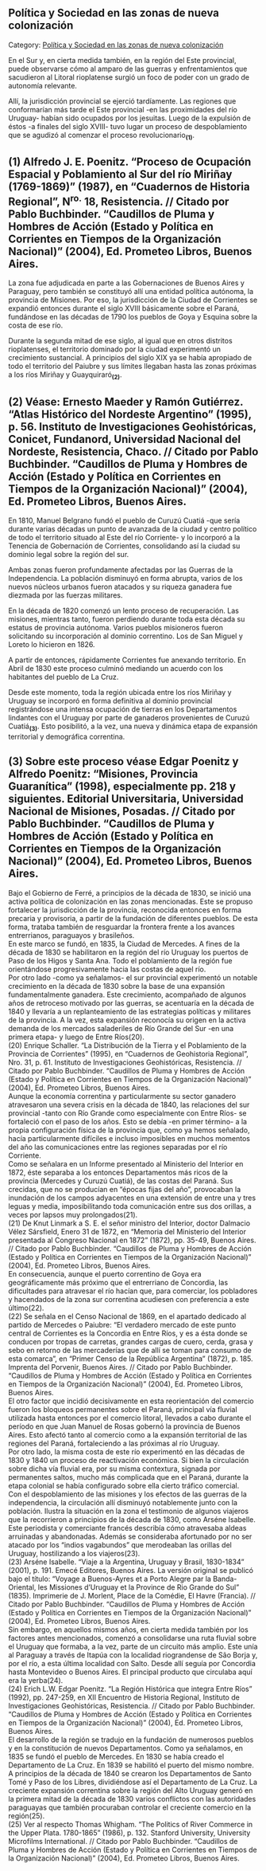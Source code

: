 ## Política y Sociedad en las zonas de nueva colonización

Category: [Política y Sociedad en las zonas de nueva colonización](http://descubrircorrientes.com.ar/2012/index.php/3562-historia-desde-1814-hasta-la-guerra-de-la-triple-alianza/de-beron-de-astrada-a-latorre-guerra-contra-la-dictadura-rosista-1837-1852/corrientes-en-visperas-de-caseros/politica-y-sociedad-en-las-zonas-de-nueva-colonizacion)

En el Sur y, en cierta medida también, en la región del Este provincial, puede observarse cómo al amparo de las guerras y enfrentamientos que sacudieron al Litoral rioplatense surgió un foco de poder con un grado de autonomía relevante.

Allí, la jurisdicción provincial se ejerció tardíamente. Las regiones que conformarían más tarde el Este provincial -en las proximidades del río Uruguay- habían sido ocupados por los jesuitas. Luego de la expulsión de éstos -a finales del siglo XVIII- tuvo lugar un proceso de despoblamiento que se agudizó al comenzar el proceso revolucionario<sub><strong>(1)</strong></sub>.

## **(1)** Alfredo J. E. Poenitz. “Proceso de Ocupación Espacial y Poblamiento al Sur del río Miriñay (1769-1869)” (1987), en “Cuadernos de Historia Regional”, N<sup>ro.</sup> 18, Resistencia. // Citado por Pablo Buchbinder. “Caudillos de Pluma y Hombres de Acción (Estado y Política en Corrientes en Tiempos de la Organización Nacional)” (2004), Ed. Prometeo Libros, Buenos Aires.

La zona fue adjudicada en parte a las Gobernaciones de Buenos Aires y Paraguay, pero también se constituyó allí una entidad política autónoma, la provincia de Misiones. Por eso, la jurisdicción de la Ciudad de Corrientes se expandió entonces durante el siglo XVIII básicamente sobre el Paraná, fundándose en las décadas de 1790 los pueblos de Goya y Esquina sobre la costa de ese río.

Durante la segunda mitad de ese siglo, al igual que en otros distritos rioplatenses, el territorio dominado por la ciudad experimentó un crecimiento sustancial. A principios del siglo XIX ya se había apropiado de todo el territorio del Paiubre y sus límites llegaban hasta las zonas próximas a los ríos Miriñay y Guayquiraró<sub><strong>(2)</strong></sub>.

## **(2)** Véase: Ernesto Maeder y Ramón Gutiérrez. “Atlas Histórico del Nordeste Argentino” (1995), p. 56. Instituto de Investigaciones Geohistóricas, Conicet, Fundanord, Universidad Nacional del Nordeste, Resistencia, Chaco. // Citado por Pablo Buchbinder. “Caudillos de Pluma y Hombres de Acción (Estado y Política en Corrientes en Tiempos de la Organización Nacional)” (2004), Ed. Prometeo Libros, Buenos Aires.

En 1810, Manuel Belgrano fundó el pueblo de Curuzú Cuatiá -que sería durante varias décadas un punto de avanzada de la ciudad y centro político de todo el territorio situado al Este del río Corriente- y lo incorporó a la Tenencia de Gobernación de Corrientes, consolidando así la ciudad su dominio legal sobre la región del sur.

Ambas zonas fueron profundamente afectadas por las Guerras de la Independencia. La población disminuyó en forma abrupta, varios de los nuevos núcleos urbanos fueron atacados y su riqueza ganadera fue diezmada por las fuerzas militares.

En la década de 1820 comenzó un lento proceso de recuperación. Las misiones, mientras tanto, fueron perdiendo durante toda esta década su estatus de provincia autónoma. Varios pueblos misioneros fueron solicitando su incorporación al dominio correntino. Los de San Miguel y Loreto lo hicieron en 1826.

A partir de entonces, rápidamente Corrientes fue anexando territorio. En Abril de 1830 este proceso culminó mediando un acuerdo con los habitantes del pueblo de La Cruz.

Desde este momento, toda la región ubicada entre los ríos Miriñay y Uruguay se incorporó en forma definitiva al dominio provincial registrándose una intensa ocupación de tierras en los Departamentos lindantes con el Uruguay por parte de ganaderos provenientes de Curuzú Cuatiá<sub><strong>(3)</strong></sub>. Esto posibilitó, a la vez, una nueva y dinámica etapa de expansión territorial y demográfica correntina.

## **(3)** Sobre este proceso véase Edgar Poenitz y Alfredo Poenitz: “Misiones, Provincia Guaranítica” (1998), especialmente pp. 218 y siguientes. Editorial Universitaria, Universidad Nacional de Misiones, Posadas. // Citado por Pablo Buchbinder. “Caudillos de Pluma y Hombres de Acción (Estado y Política en Corrientes en Tiempos de la Organización Nacional)” (2004), Ed. Prometeo Libros, Buenos Aires.

Bajo el Gobierno de Ferré, a principios de la década de 1830, se inició una activa política de colonización en las zonas mencionadas. Este se propuso fortalecer la jurisdicción de la provincia, reconocida entonces en forma precaria y provisoria, a partir de la fundación de diferentes pueblos. De esta forma, trataba también de resguardar la frontera frente a los avances entrerrianos, paraguayos y brasileños.  
En este marco se fundó, en 1835, la Ciudad de Mercedes. A fines de la década de 1830 se habilitaron en la región del río Uruguay los puertos de Paso de los Higos y Santa Ana. Todo el poblamiento de la región fue orientándose progresivamente hacia las costas de aquel río.  
Por otro lado -como ya señalamos- el sur provincial experimentó un notable crecimiento en la década de 1830 sobre la base de una expansión fundamentalmente ganadera. Este crecimiento, acompañado de algunos años de retroceso motivado por las guerras, se acentuaría en la década de 1840 y llevaría a un replanteamiento de las estrategias políticas y militares de la provincia. A la vez, esta expansión reconocía su origen en la activa demanda de los mercados saladeriles de Río Grande del Sur -en una primera etapa- y luego de Entre Ríos(20).  
(20) Enrique Schaller. “La Distribución de la Tierra y el Poblamiento de la Provincia de Corrientes” (1995), en “Cuadernos de Geohistoria Regional”, Nro. 31, p. 61. Instituto de Investigaciones Geohistóricas, Resistencia. // Citado por Pablo Buchbinder. “Caudillos de Pluma y Hombres de Acción (Estado y Política en Corrientes en Tiempos de la Organización Nacional)” (2004), Ed. Prometeo Libros, Buenos Aires.  
Aunque la economía correntina y particularmente su sector ganadero atravesaron una severa crisis en la década de 1840, las relaciones del sur provincial -tanto con Río Grande como especialmente con Entre Ríos- se fortaleció con el paso de los años. Esto se debía -en primer término- a la propia configuración física de la provincia que, como ya hemos señalado, hacía particularmente difíciles e incluso imposibles en muchos momentos del año las comunicaciones entre las regiones separadas por el río Corriente.  
Como se señalara en un Informe presentado al Ministerio del Interior en 1872, éste separaba a los entonces Departamentos más ricos de la provincia (Mercedes y Curuzú Cuatiá), de las costas del Paraná. Sus crecidas, que no se producían en “épocas fijas del año”, provocaban la inundación de los campos adyacentes en una extensión de entre una y tres leguas y media, imposibilitando toda comunicación entre sus dos orillas, a veces por lapsos muy prolongados(21).  
(21) De Knut Linmark a S. E. el señor ministro del Interior, doctor Dalmacio Vélez Sársfield, Enero 31 de 1872, en “Memoria del Ministerio del Interior presentada al Congreso Nacional en 1872” (1872), pp. 35-49, Buenos Aires. // Citado por Pablo Buchbinder. “Caudillos de Pluma y Hombres de Acción (Estado y Política en Corrientes en Tiempos de la Organización Nacional)” (2004), Ed. Prometeo Libros, Buenos Aires.  
En consecuencia, aunque el puerto correntino de Goya era geográficamente más próximo que el entrerriano de Concordia, las dificultades para atravesar el río hacían que, para comerciar, los pobladores y hacendados de la zona sur correntina acudiesen con preferencia a este último(22).  
(22) Se señala en el Censo Nacional de 1869, en el apartado dedicado al partido de Mercedes o Paiubre: “El verdadero mercado de este punto central de Corrientes es la Concordia en Entre Ríos, y es a ésta donde se conducen por tropas de carretas, grandes cargas de cuero, cerda, grasa y sebo en retorno de las mercaderías que de allí se toman para consumo de esta comarca”, en “Primer Censo de la República Argentina” (1872), p. 185. Imprenta del Porvenir, Buenos Aires. // Citado por Pablo Buchbinder. “Caudillos de Pluma y Hombres de Acción (Estado y Política en Corrientes en Tiempos de la Organización Nacional)” (2004), Ed. Prometeo Libros, Buenos Aires.  
El otro factor que incidió decisivamente en esta reorientación del comercio fueron los bloqueos permanentes sobre el Paraná, principal vía fluvial utilizada hasta entonces por el comercio litoral, llevados a cabo durante el período en que Juan Manuel de Rosas gobernó la provincia de Buenos Aires. Esto afectó tanto al comercio como a la expansión territorial de las regiones del Paraná, fortaleciendo a las próximas al río Uruguay.  
Por otro lado, la misma costa de este río experimentó en las décadas de 1830 y 1840 un proceso de reactivación económica. Si bien la circulación sobre dicha vía fluvial era, por su misma contextura, signada por permanentes saltos, mucho más complicada que en el Paraná, durante la etapa colonial se había configurado sobre ella cierto tráfico comercial.  
Con el despoblamiento de las misiones y los efectos de las guerras de la independencia, la circulación allí disminuyó notablemente junto con la población. Ilustra la situación en la zona el testimonio de algunos viajeros que la recorrieron a principios de la década de 1830, como Arséne Isabelle. Este periodista y comerciante francés describía cómo atravesaba aldeas arruinadas y abandonadas. Además se consideraba afortunado por no ser atacado por los “indios vagabundos” que merodeaban las orillas del Uruguay, hostilizando a los viajeros(23).  
(23) Arséne Isabelle. “Viaje a la Argentina, Uruguay y Brasil, 1830-1834” (2001), p. 191. Emecé Editores, Buenos Aires. La versión original se publicó bajo el título: “Voyage a Buenos-Ayres et a Porto Alegre par la Banda-Oriental, les Missiones d’Uruguay et la Province de Rio Grande do Sul” (1835). Imprimerie de J. Morlent, Place de la Comédie, El Havre (Francia). // Citado por Pablo Buchbinder. “Caudillos de Pluma y Hombres de Acción (Estado y Política en Corrientes en Tiempos de la Organización Nacional)” (2004), Ed. Prometeo Libros, Buenos Aires.  
Sin embargo, en aquellos mismos años, en cierta medida también por los factores antes mencionados, comenzó a consolidarse una ruta fluvial sobre el Uruguay que formaba, a la vez, parte de un circuito más amplio. Este unía al Paraguay a través de Itapúa con la localidad riograndense de São Borja y, por el río, a esta última localidad con Salto. Desde allí seguía por Concordia hasta Montevideo o Buenos Aires. El principal producto que circulaba aquí era la yerba(24).  
(24) Erich L.W. Edgar Poenitz. “La Región Histórica que integra Entre Ríos” (1992), pp. 247-259, en XII Encuentro de Historia Regional, Instituto de Investigaciones Geohistóricas, Resistencia. // Citado por Pablo Buchbinder. “Caudillos de Pluma y Hombres de Acción (Estado y Política en Corrientes en Tiempos de la Organización Nacional)” (2004), Ed. Prometeo Libros, Buenos Aires.  
El desarrollo de la región se tradujo en la fundación de numerosos pueblos y en la constitución de nuevos Departamentos. Como ya señalamos, en 1835 se fundó el pueblo de Mercedes. En 1830 se había creado el Departamento de La Cruz. En 1839 se habilitó el puerto del mismo nombre.  
A principios de la década de 1840 se crearon los Departamentos de Santo Tomé y Paso de los Libres, dividiéndose así el Departamento de La Cruz. La creciente expansión correntina sobre la región del Alto Uruguay generó en la primera mitad de la década de 1830 varios conflictos con las autoridades paraguayas que también procuraban controlar el creciente comercio en la región(25).  
(25) Ver al respecto Thomas Whigham. “The Politics of River Commerce in the Upper Plata. 1780-1865” (1986), p. 132. Stanford University, University Microfilms International. // Citado por Pablo Buchbinder. “Caudillos de Pluma y Hombres de Acción (Estado y Política en Corrientes en Tiempos de la Organización Nacional)” (2004), Ed. Prometeo Libros, Buenos Aires.